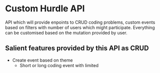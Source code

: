 # Custom Hurdle API

API which will provide enpoints to CRUD coding problems, custom events based on filters with number of users which might participate. Everything can be customised based on the mutation provided by user. 

## Salient features provided by this API as CRUD
- Create event based on theme
    - Short or long coding event with limited
